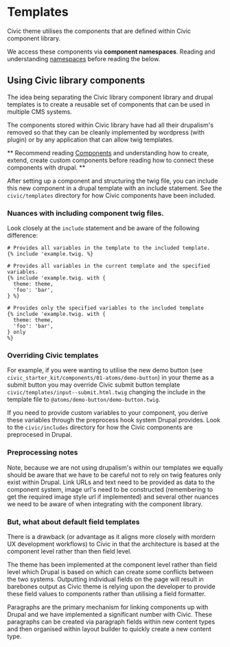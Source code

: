 # Templates

Civic theme utilises the components that are defined within Civic component
library.

We access these components via **component namespaces**. Reading and understanding [namespaces](namespaces.md)
before reading the below.

## Using Civic library components

The idea being separating the Civic library component library and drupal templates is to create
a reusable set of components that can be used in multiple CMS systems.

The components stored within Civic library have had all their drupalism's removed so that they
can be cleanly implemented by wordpress (with plugin) or by any application
that can allow twig templates.

** Recommend reading [Components](../civic-library/docs/components.md) and understanding how
to create, extend, create custom components before reading how to connect these components with drupal. **

After setting up a component and structuring the twig file, you can include this new component in a drupal
template with an include statement. See the `civic/templates` directory for how Civic components have been included.

### Nuances with including component twig files.

Look closely at the `include` statement and be aware of the following difference:

```twig
# Provides all variables in the template to the included template.
{% include 'example.twig. %}

# Provides all variables in the current template and the specified variables.
{% include 'example.twig. with {
  theme: theme,
  'foo': 'bar',
} %}

# Provides only the specified variables to the included template
{% include 'example.twig. with {
  theme: theme,
  'foo': 'bar',
} only
%}

```

### Overriding Civic templates

For example, if you were wanting to utilise the new demo button (see `civic_starter_kit/components/01-atoms/demo-button`)
in your theme as a submit button you may override Civic submit button template `civic/templates/input--submit.html.twig`
changing the include in the template file to `@atoms/demo-button/demo-button.twig`.

If you need to provide custom variables to your component, you derive these variables through the preprocess hook system
Drupal provides. Look to the `civic/includes` directory for how the Civic components are preprocesed in Drupal.

### Preprocessing notes

Note, because we are not using drupalism's within our templates we equally should be aware that we have to be careful
not to rely on twig features only exist within Drupal. Link URLs and text need to be provided as data to the component
system, image url's need to be constructed (remembering to get the required image style url if implemented) and several
other nuances we need to be aware of when integrating with the component library.

### But, what about default field templates

There is a drawback (or advantage as it aligns more closely with mordern UX development workflows) to Civic in that the
architecture is based at the component level rather than then field level.

The theme has been implemented at the component level rather than field level which Drupal is based on which can
create some conflicts between the two systems. Outputting individual fields on the page will result in barebones
output as Civic theme is relying upon the developer to provide these field values to components rather than utilising
a field formatter.

Paragraphs are the primary mechanism for linking components up with Drupal and we have implemented a significant number
with Civic. These paragraphs can be created via paragraph fields within new content types and then organised within
layout builder to quickly create a new content type.
